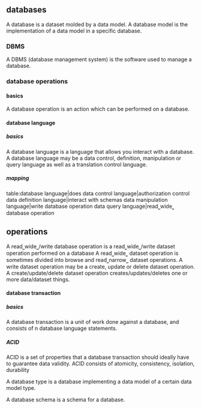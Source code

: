 
## databases

A database is a dataset molded by a data model.
A database model is the implementation of a data model in a specific database.

### DBMS

A DBMS (database management system) is the software used to manage a database.

### database operations

#### basics

A database operation is an action which can be performed on a database.

#### database language

##### basics

A database language is a language that allows you interact with a database.
A database language may be a data control, definition, manipulation or query language as well as a translation control language.

##### mapping

table:database language|does
data control language|authorization control
data definition language|interact with schemas
data manipulation language|write database operation
data query language|read⎵wide⎵ database operation

## operations

A read⎵wide⎵/write database operation is a read⎵wide⎵/write dataset operation performed on a database
A read⎵wide⎵ dataset operation is sometimes divided into browse and read⎵narrow⎵ dataset operations.
A write dataset operation may be a create, update or delete dataset operation.
A create/update/delete dataset operation creates/updates/deletes one or more data/dataset things.

#### database transaction

##### basics

A database transaction is a unit of work done against a database, and consists of n database language statements.

##### ACID

ACID is a set of properties that a database transaction should ideally have to guarantee data validity.
ACID consists of atomicity, consistency, isolation, durability


A database type is a database implementing a data model of a certain data model type.



A database schema is a schema for a database.
